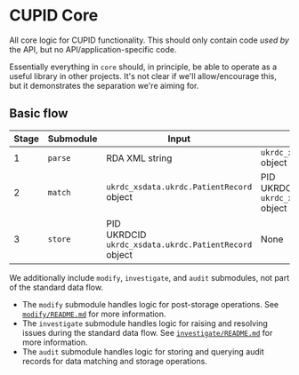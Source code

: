 # CUPID Core

All core logic for CUPID functionality. This should only contain code _used by_ the API, but no API/application-specific code.

Essentially everything in `core` should, in principle, be able to operate as a useful library in other projects. It's not clear if we'll allow/encourage this, but it demonstrates the separation we're aiming for.

## Basic flow

| Stage | Submodule | Input | Output | Side effects |
| ----- | --------- | ----- | ------ | ------------ |
| 1   | `parse`  | RDA XML string | `ukrdc_xsdata.ukrdc.PatientRecord` object | None |
| 2   | `match`  | `ukrdc_xsdata.ukrdc.PatientRecord` object | PID<br>UKRDCID<br>`ukrdc_xsdata.ukrdc.PatientRecord` object | Work items for matching issues added to database |
| 3   | `store`  | PID<br>UKRDCID<br>`ukrdc_xsdata.ukrdc.PatientRecord` object | None | Insersion/updating of the incoming file into the UKRDC database | 

We additionally include `modify`, `investigate`, and `audit` submodules, not part of the standard data flow.

- The `modify` submodule handles logic for post-storage operations. See [`modify/README.md`](./modify/README.md) for more information.
- The `investigate` submodule handles logic for raising and resolving issues during the standard data flow. See [`investigate/README.md`](./investigate/README.md) for more information.
- The `audit` submodule handles logic for storing and querying audit records for data matching and storage operations.
